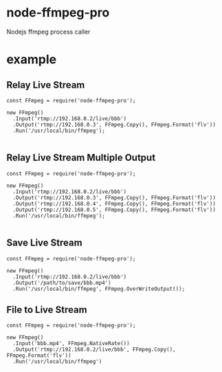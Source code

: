 # node-ffmpeg-pro
Nodejs ffmpeg process caller

# example
## Relay Live Stream
```
const FFmpeg = require('node-ffmpeg-pro');

new FFmpeg()
  .Input('rtmp://192.168.0.2/live/bbb')
  .Output('rtmp://192.168.0.3', FFmpeg.Copy(), FFmpeg.Format('flv'))
  .Run('/usr/local/bin/ffmpeg');
  
```

## Relay Live Stream Multiple Output
```
const FFmpeg = require('node-ffmpeg-pro');

new FFmpeg()
  .Input('rtmp://192.168.0.2/live/bbb')
  .Output('rtmp://192.168.0.3', FFmpeg.Copy(), FFmpeg.Format('flv'))
  .Output('rtmp://192.168.0.4', FFmpeg.Copy(), FFmpeg.Format('flv'))
  .Output('rtmp://192.168.0.5', FFmpeg.Copy(), FFmpeg.Format('flv'))
  .Run('/usr/local/bin/ffmpeg');
  
```

## Save Live Stream
```
const FFmpeg = require('node-ffmpeg-pro');

new FFmpeg()
  .Input('rtmp://192.168.0.2/live/bbb')
  .Output('/path/to/save/bbb.mp4')
  .Run('/usr/local/bin/ffmpeg', FFmpeg.OverWriteOutput());

```

## File to Live Stream
```
const FFmpeg = require('node-ffmpeg-pro');

new FFmpeg()
  .Input('bbb.mp4', FFmpeg.NativeRate())
  .Output('rtmp://192.168.0.2/live/bbb', FFmpeg.Copy(), FFmpeg.Format('flv'))
  .Run('/usr/local/bin/ffmpeg')

```
